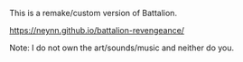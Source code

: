 This is a remake/custom version of Battalion.

https://neynn.github.io/battalion-revengeance/

Note: I do not own the art/sounds/music and neither do you.
